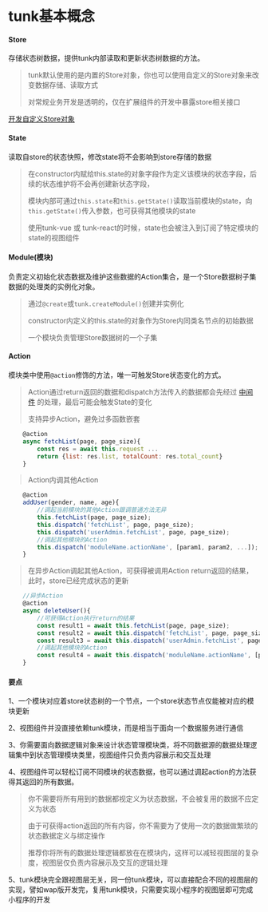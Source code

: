 
# tunk基本概念

<!-- toc -->
#### Store  
存储状态树数据，提供tunk内部读取和更新状态树数据的方法。
> tunk默认使用的是内置的Store对象，你也可以使用自定义的Store对象来改变数据存储、读取方式
> 
> 对常规业务开发是透明的，仅在扩展组件的开发中暴露store相关接口

[开发自定义Store对象](https://github.com/tunkjs/tunk/blob/master/doc/%E5%BC%80%E5%8F%91%E8%87%AA%E5%AE%9A%E4%B9%89Store%E5%AF%B9%E8%B1%A1.md)

#### State
读取自store的状态快照，修改state将不会影响到store存储的数据

> 在constructor内赋给this.state的对象字段作为定义该模块的状态字段，后续的状态维护将不会再创建新状态字段，
> 
> 模块内部可通过`this.state`和`this.getState()`读取当前模块的state，向`this.getState()`传入参数，也可获得其他模块的state
> 
> 使用tunk-vue 或 tunk-react的时候，state也会被注入到订阅了特定模块的state的视图组件

#### Module(模块)
负责定义初始化状态数据及维护这些数据的Action集合，是一个Store数据树子集数据的处理类的实例化对象。
> 通过`@create`或`tunk.createModule()`创建并实例化
> 
> constructor内定义的this.state的对象作为Store内同类名节点的初始数据
> 
> 一个模块负责管理Store数据树的一个子集

#### Action 
模块类中使用`@action`修饰的方法，唯一可触发Store状态变化的方式。
> Action通过return返回的数据和dispatch方法传入的数据都会先经过 [中间件](https://github.com/tunkjs/tunk/blob/master/doc/tunk%E4%B8%AD%E9%97%B4%E4%BB%B6%E7%9A%84%E4%BD%9C%E7%94%A8%E5%8F%8A%E5%A6%82%E4%BD%95%E5%BC%80%E5%8F%91%E4%B8%9A%E5%8A%A1%E4%B8%AD%E9%97%B4%E4%BB%B6.md) 的处理，最后可能会触发State的变化
> 
> 支持异步Action，避免过多函数嵌套

````javascript
	@action
	async fetchList(page, page_size){
		const res = await this.request ...
		return {list: res.list, totalCount: res.total_count}
	}
````

> Action内调其他Action

````javascript
	@action 
	addUser(gender, name, age){
		//调起当前模块的其他Action跟调普通方法无异
		this.fetchList(page, page_size);
		this.dispatch('fetchList', page, page_size);
		this.dispatch('userAdmin.fetchList', page, page_size);
		//调起其他模块的Action
		this.dispatch('moduleName.actionName', [param1, param2, ...]);
	}
````

> 在异步Action调起其他Action，可获得被调用Action return返回的结果，此时，store已经完成状态的更新

````javascript
	//异步Action
	@action 
	async deleteUser(){
		//可获得Action执行return的结果
		const result1 = await this.fetchList(page, page_size);
		const result2 = await this.dispatch('fetchList', page, page_size);
		const result3 = await this.dispatch('userAdmin.fetchList', page, page_size);
		//调起其他模块的Action
		const result4 = await this.dispatch('moduleName.actionName', [param1, param2, ...]);
	}
````

#### 要点

1、一个模块对应着store状态树的一个节点，一个store状态节点仅能被对应的模块更新

2、视图组件并没直接依赖tunk模块，而是相当于面向一个数据服务进行通信

3、你需要面向数据逻辑对象来设计状态管理模块类，将不同数据源的数据处理逻辑集中到状态管理模块类里，视图组件只负责内容展示和交互处理

4、视图组件可以轻松订阅不同模块的状态数据，也可以通过调起action的方法获得其返回的所有数据。

> 你不需要将所有用到的数据都视定义为状态数据，不会被复用的数据不应定义为状态 
> 
> 由于可获得action返回的所有内容，你不需要为了使用一次的数据做繁琐的状态数据定义与绑定操作
> 
> 推荐你将所有的数据处理逻辑都放在在模块内，这样可以减轻视图层的复杂度，视图层仅负责内容展示及交互的逻辑处理
> 

5、tunk模块完全跟视图层无关，同一份tunk模块，可以直接配合不同的视图层的实现，譬如wap版开发完，复用tunk模块，只需要实现小程序的视图层即可完成小程序的开发